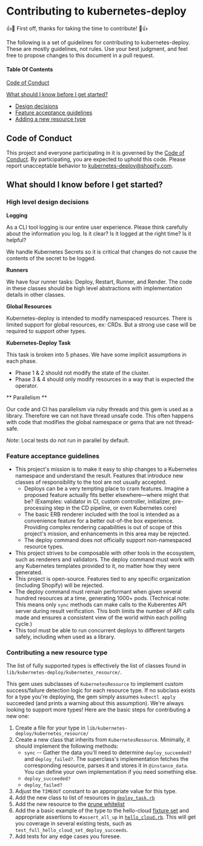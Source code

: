 # Contributing to kubernetes-deploy

:+1::tada: First off, thanks for taking the time to contribute! :tada::+1:

The following is a set of guidelines for contributing to kubernetes-deploy.
These are mostly guidelines, not rules. Use your best judgment, and feel free to
propose changes to this document in a pull request.

#### Table Of Contents

[Code of Conduct](#code-of-conduct)

[What should I know before I get started?](#what-should-i-know-before-i-get-started)
  * [Design decisions](#high-level-design-decisions)
  * [Feature acceptance guidelines](#feature-acceptance-guidelines)
  * [Adding a new resource type](#contributing-a-new-resource-type)

## Code of Conduct

This project and everyone participating in it is governed by the [Code of Conduct](https://github.com/Shopify/kubernetes-deploy/blob/master/CODE_OF_CONDUCT.md).
By participating, you are expected to uphold this code. Please report unacceptable
behavior to [kubernetes-deploy@shopify.com](mailto:kubernetes-deploy@shopify.com).

## What should I know before I get started?

### High level design decisions

**Logging**

As a CLI tool logging is our entire user experience. Please think carefully about the information you log. Is it clear? Is it logged at the right time? Is it helpful?

We handle Kubernetes Secrets so it is critical  that changes do not cause the contents of the secret to be logged.

**Runners**

We have four runner tasks: Deploy, Restart, Runner, and Render. The code in these classes should be high level abstractions with implementation details in other classes.

**Global Resources**

Kubernetes-deploy is intended to modify namespaced resources. There is limited support for global resources, ex: CRDs. But a strong use case will be required to support other types.

**Kubernetes-Deploy Task**

This task is broken into 5 phases. We have some
implicit assumptions in each phase.
- Phase 1 & 2 should not modify the state of the cluster.
- Phase 3 & 4 should only modify resources in a way that is expected the operator.

** Parallelism **

Our code and CI has parallelism via ruby threads and this gem is used as a library. Therefore we can not have thread unsafe code. This often happens with  code that modifies the global namespace or gems that are not thread-safe.

 _Note_: Local tests do not run in parallel by default.

### Feature acceptance guidelines

- This project's mission is to make it easy to ship changes to a Kubernetes namespace and understand the result. Features that introduce new classes of responsibility to the tool are not usually accepted.
  - Deploys can be a very tempting place to cram features. Imagine a proposed feature actually fits better elsewhere—where might that be? (Examples: validator in CI, custom controller, initializer, pre-processing step in the CD pipeline, or even Kubernetes core)
  - The basic ERB renderer included with the tool is intended as a convenience feature for a better out-of-the box experience. Providing complex rendering capabilities is out of scope of this project's mission, and enhancements in this area may be rejected.
  - The deploy command does not officially support non-namespaced resource types.
- This project strives to be composable with other tools in the ecosystem, such as renderers and validators. The deploy command must work with any Kubernetes templates provided to it, no matter how they were generated.
- This project is open-source. Features tied to any specific organization (including Shopify) will be rejected.
- The deploy command must remain performant when given several hundred resources at a time, generating 1000+ pods. (Technical note: This means only `sync` methods can make calls to the Kuberentes API server during result verification. This both limits the number of API calls made and ensures a consistent view of the world within each polling cycle.)
- This tool must be able to run concurrent deploys to different targets safely, including when used as a library.

### Contributing a new resource type

The list of fully supported types is effectively the list of classes found in `lib/kubernetes-deploy/kubernetes_resource/`.

This gem uses subclasses of `KubernetesResource` to implement custom success/failure detection logic for each resource type. If no subclass exists for a type you're deploying, the gem simply assumes `kubectl apply` succeeded (and prints a warning about this assumption). We're always looking to support more types! Here are the basic steps for contributing a new one:

1. Create a file for your type in `lib/kubernetes-deploy/kubernetes_resource/`
2. Create a new class that inherits from `KubernetesResource`. Minimally, it should implement the following methods:
    * `sync` -- Gather the data you'll need to determine `deploy_succeeded?` and `deploy_failed?`. The superclass's implementation fetches the corresponding resource, parses it and stores it in `@instance_data`. You can define your own implementation if you need something else.
    * `deploy_succeeded?`
    * `deploy_failed?`
3. Adjust the `TIMEOUT` constant to an appropriate value for this type.
4. Add the new class to list of resources in
   [`deploy_task.rb`](https://github.com/Shopify/kubernetes-deploy/blob/master/lib/kubernetes-deploy/deploy_task.rb#L8)
5. Add the new resource to the [prune whitelist](https://github.com/Shopify/kubernetes-deploy/blob/master/lib/kubernetes-deploy/deploy_task.rb#L81)
6. Add the a basic example of the type to the hello-cloud [fixture set](https://github.com/Shopify/kubernetes-deploy/tree/master/test/fixtures/hello-cloud) and appropriate assertions to `#assert_all_up` in [`hello_cloud.rb`](https://github.com/Shopify/kubernetes-deploy/blob/master/test/helpers/fixture_sets/hello_cloud.rb). This will get you coverage in several existing tests, such as `test_full_hello_cloud_set_deploy_succeeds`.
7. Add tests for any edge cases you foresee.
